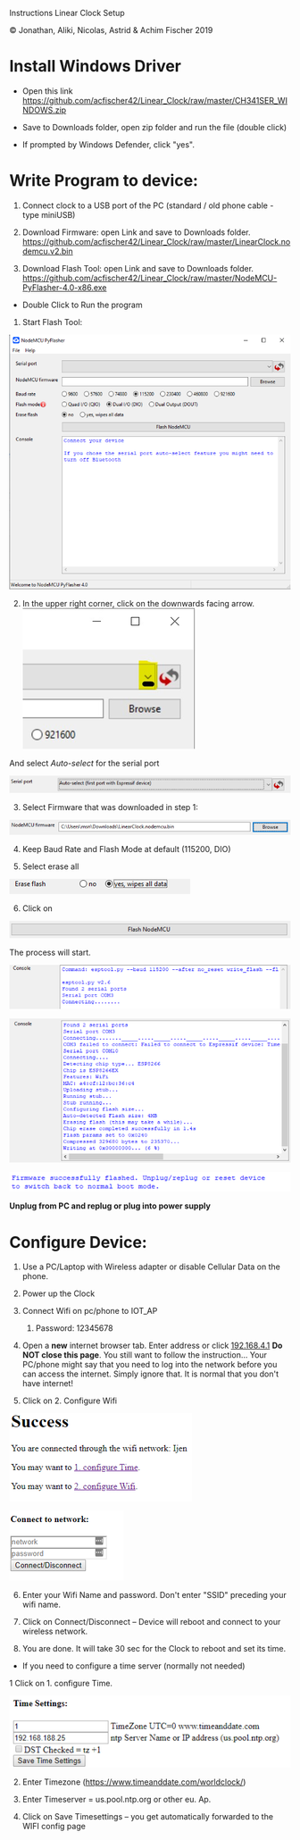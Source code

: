 Instructions Linear Clock Setup

© Jonathan, Aliki, Nicolas, Astrid & Achim Fischer 2019

Install Windows Driver
======================

-   Open this link
    <https://github.com/acfischer42/Linear_Clock/raw/master/CH341SER_WINDOWS.zip>

-   Save to Downloads folder, open zip folder and run the file (double click)

-   If prompted by Windows Defender, click "yes".

Write Program to device:
========================

1.  Connect clock to a USB port of the PC (standard / old phone cable - type miniUSB)

2.  Download Firmware: open Link and save to Downloads folder.  
    <https://github.com/acfischer42/Linear_Clock/raw/master/LinearClock.nodemcu.v2.bin>

3.  Download Flash Tool: open Link and save to Downloads folder.  
    <https://github.com/acfischer42/Linear_Clock/raw/master/NodeMCU-PyFlasher-4.0-x86.exe>

-   Double Click to Run the program

1.  Start Flash Tool:

![](media/8589a13d4ef9b141e200692610349f65.png)

2.  In the upper right corner, click on the downwards facing arrow.
![](media/NodeMCU-2-1.jpg)

   And select *Auto-select* for the serial port

![](media/1dc23e8bbfce2d9c6faa2de4a93bf774.png)

3.  Select Firmware that was downloaded in step 1:

![](media/6d54edc72be0fa901978b93120ddc6fa.png)

4.  Keep Baud Rate and Flash Mode at default (115200, DIO)

5.  Select erase all

![](media/34945772308f49e8cd1b09596c9f5c09.png)

6.  Click on

![](media/3fb5cc3bcb12df4b68f9229faa3693aa.png)

The process will start.

![](media/07b319327cace9f64fa47f456fff283d.png)

![](media/171ef442bb1dd7d149eca6c8d21541f2.png)

![](media/a72b019b992c20b1db3496072973c5bf.png)

**Unplug from PC and replug or plug into power supply**

Configure Device:
=================

1.  Use a PC/Laptop with Wireless adapter or disable Cellular Data on the phone.

2.  Power up the Clock

3.  Connect Wifi on pc/phone to IOT_AP

    1.  Password: 12345678

4.  Open a **new** internet browser tab. Enter address or click <a href="http://192.168.4.1" target="_blank">192.168.4.1</a> **Do NOT close this page**. You still want to follow the instruction...
    Your PC/phone might say that you need to log into the network before you can access the internet. Simply ignore that. It is normal that you don't have internet!

5.  Click on 2. Configure Wifi

![](media/e94fcddb3c07c671fc26af5672f44147.png)

![](media/80c454581b06b3a2686e4934a68d7282.png)

6.  Enter your Wifi Name and password. Don't enter "SSID" preceding your wifi name.

7.  Click on Connect/Disconnect – Device will reboot and connect to your
    wireless network.

8.  You are done. It will take 30 sec for the Clock to reboot and set its time.

-  If you need to configure a time server (normally not needed)

1  Click on 1. configure Time.

![](media/8cd33d0da7e3479958dc32be4382e690.png)

2.  Enter Timezone (<https://www.timeanddate.com/worldclock/>)

3.  Enter Timeserver = us.pool.ntp.org or other eu. Ap.

4.  Click on Save Timesettings – you get automatically forwarded to the WIFI
    config page
